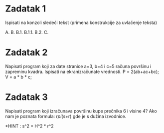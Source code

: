 # Zadatak 1

Ispisati na konzoli sledeći tekst (primena konstrukcije za uvlačenje teksta)

A. 
B. 
 B.1. 
  B.1.1. 
 B.2. 
C.

# Zadatak 2

  Napisati program koji za date stranice a=3, b=4 i c=5 računa površinu i zapreminu kvadra. 
  Ispisati na ekranizračunate vrednosti. P = 2(ab+ac+bc); V = a * b * c;

# Zadatak 3

Napisati program koji izračunava površinu kupe prečnika 6 i visine 4? Ako nam je poznata formula:
 r*pi*(s+r) gde je s dužina izvodnice.
 
*HINT : s^2 = H^2 * r^2
